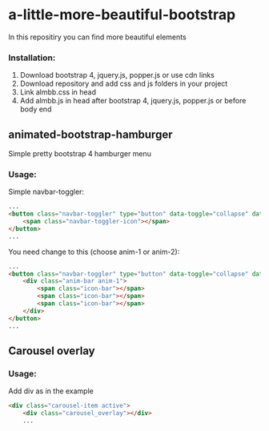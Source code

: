 # a-little-more-beautiful-bootstrap
 In this repositiry you can find more beautiful elements

### Installation:
 1) Download bootstrap 4, jquery.js, popper.js or use cdn links
 2) Download repository and add css and js folders in your project
 3) Link almbb.css in head
 4) Add almbb.js in head after bootstrap 4, jquery.js, popper.js or before body end


## animated-bootstrap-hamburger
 Simple pretty bootstrap 4 hamburger menu

### Usage:
Simple navbar-toggler:
```html
...
<button class="navbar-toggler" type="button" data-toggle="collapse" data-target="#navbarSupportedContent" aria-controls="navbarSupportedContent"   aria-expanded="false" aria-label="Toggle navigation">
    <span class="navbar-toggler-icon"></span>
</button>
...
```

You need change to this (choose anim-1 or anim-2):
```html
...
<button class="navbar-toggler" type="button" data-toggle="collapse" data-target="#navbarSupportedContent" aria-controls="navbarSupportedContent" aria-expanded="false" aria-label="Toggle navigation">
    <div class="anim-bar anim-1">  
        <span class="icon-bar"></span>
        <span class="icon-bar"></span>
        <span class="icon-bar"></span>
    </div>
</button>
...
```

## Carousel overlay

### Usage:
Add div as in the example 
```html
<div class="carousel-item active">
    <div class="carousel_overlay"></div>
    ...
```